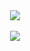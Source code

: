 <div align="center">
  <img align="center" src="https://i.pinimg.com/originals/05/f1/7d/05f17d6e87ad18f65940f896f4cf11a4.gif"/>
</div><br>
<div align="center" style="line-height: 0;">
  <img src="https://readme-typing-svg.herokuapp.com?size=30&color=36BCF7&center=true&vCenter=true&width=500&lines=Hi,+i'm+Misa!+:D;Hola,+soy+Misa!+:D;Ciao,+sono+Misa!+:D;안녕,+미사엘입니다!+:D">
</div>
